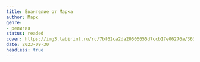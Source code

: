 ```yaml
---
title: Евангелие от Марка
author: Марк
genre:
- религия
status: readed
cover: https://img3.labirint.ru/rc/7bf62ca2da20506655d7ccb17e06276a/363x561q80/books54/539909/cover.jpg?1563940114
date: 2023-09-30
headless: true
---
```


